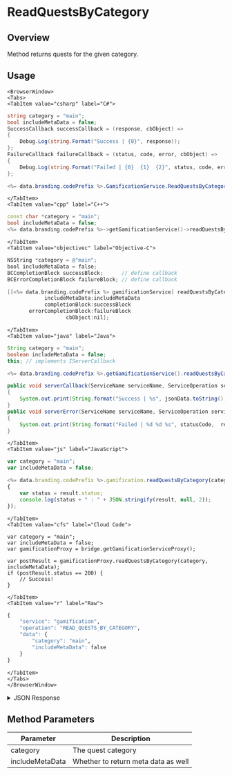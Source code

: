 # ReadQuestsByCategory
## Overview
Method returns quests for the given category.

<PartialServop service_name="gamification" operation_name="READ_QUESTS_BY_CATEGORY" />

## Usage

```mdx-code-block
<BrowserWindow>
<Tabs>
<TabItem value="csharp" label="C#">
```

```csharp
string category = "main";
bool includeMetaData = false;
SuccessCallback successCallback = (response, cbObject) =>
{
    Debug.Log(string.Format("Success | {0}", response));
};
FailureCallback failureCallback = (status, code, error, cbObject) =>
{
    Debug.Log(string.Format("Failed | {0}  {1}  {2}", status, code, error));
};

<%= data.branding.codePrefix %>.GamificationService.ReadQuestsByCategory(category, includeMetaData, successCallback, failureCallback);
```

```mdx-code-block
</TabItem>
<TabItem value="cpp" label="C++">
```

```cpp
const char *category = "main";
bool includeMetaData = false;
<%= data.branding.codePrefix %>->getGamificationService()->readQuestsByCategory(category, includeMetaData, this);
```

```mdx-code-block
</TabItem>
<TabItem value="objectivec" label="Objective-C">
```

```objectivec
NSString *category = @"main";
bool includeMetaData = false;
BCCompletionBlock successBlock;      // define callback
BCErrorCompletionBlock failureBlock; // define callback

[[<%= data.branding.codePrefix %> gamificationService] readQuestsByCategory:category
            includeMetaData:includeMetaData
            completionBlock:successBlock
       errorCompletionBlock:failureBlock
                   cbObject:nil];
```

```mdx-code-block
</TabItem>
<TabItem value="java" label="Java">
```

```java
String category = "main";
boolean includeMetaData = false;
this; // implements IServerCallback

<%= data.branding.codePrefix %>.getGamificationService().readQuestsByCategory(category, includeMetaData, this);

public void serverCallback(ServiceName serviceName, ServiceOperation serviceOperation, JSONObject jsonData)
{
    System.out.print(String.format("Success | %s", jsonData.toString()));
}
public void serverError(ServiceName serviceName, ServiceOperation serviceOperation, int statusCode, int reasonCode, String jsonError)
{
    System.out.print(String.format("Failed | %d %d %s", statusCode,  reasonCode, jsonError.toString()));
}
```

```mdx-code-block
</TabItem>
<TabItem value="js" label="JavaScript">
```

```javascript
var category = "main";
var includeMetaData = false;

<%= data.branding.codePrefix %>.gamification.readQuestsByCategory(category, includeMetaData, result =>
{
	var status = result.status;
	console.log(status + " : " + JSON.stringify(result, null, 2));
});
```

```mdx-code-block
</TabItem>
<TabItem value="cfs" label="Cloud Code">
```

```cfscript
var category = "main";
var includeMetaData = false;
var gamificationProxy = bridge.getGamificationServiceProxy();

var postResult = gamificationProxy.readQuestsByCategory(category, includeMetaData);
if (postResult.status == 200) {
    // Success!
}
```

```mdx-code-block
</TabItem>
<TabItem value="r" label="Raw">
```

```r
{
	"service": "gamification",
	"operation": "READ_QUESTS_BY_CATEGORY",
	"data": {
		"category": "main",
		"includeMetaData": false
	}
}
```

```mdx-code-block
</TabItem>
</Tabs>
</BrowserWindow>
```

<details>
<summary>JSON Response</summary>

```json
{
    "status" : 200,
    "data" :
    {
        "quests": []
    }
}
```
</details>

## Method Parameters
Parameter | Description
--------- | -----------
category | The quest category
includeMetaData | Whether to return meta data as well


